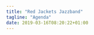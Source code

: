 ```yaml
---
title: "Red Jackets Jazzband"
tagline: "Agenda"
date: 2019-03-16T08:20:22+01:00
---
```


<script type="text/javascript">
function readFile(file, callback)
{
    var f = new XMLHttpRequest();
    f.open("GET", file, false);
    f.onreadystatechange = function ()
    {
        if(f.readyState === 4)
        {
            if(f.status === 200 || f.status == 0)
            {
                var res= f.responseText;
                callback(res);
            }
        }
    }
    f.send(null);
}

function parse_showlist(data) {
    var shows = data.split('\n');
    var number_of_shows = shows.length - 1;

    var table = document.getElementById("showTable");

    for (var i = 0; i < number_of_shows; i++) {
        var show_date = shows[i].split(",")[0];
        var show_name = shows[i].split(",")[1];
        var show_loc = shows[i].split(",")[2];

        var row = table.insertRow(-1);
        var cell = row.insertCell(-1);
	cell.innerHTML = show_date
	cell.style.fontWeight = "bold";
        var cell = row.insertCell(-1);
        cell.innerHTML = show_name
	cell.style.fontWeight = "bold";
        var row = table.insertRow(-1);
        row.insertCell(-1);
        var cell = row.insertCell(-1);
        cell.innerHTML = show_loc
    }
}

function loadShows() {
    readFile('shows.txt', parse_showlist) 
}

window[ addEventListener ? 'addEventListener' : 'attachEvent' ]( addEventListener ? 'load' : 'onload', loadShows )

</script>

<table id="showTable" style="width:100%;">
</table> 


